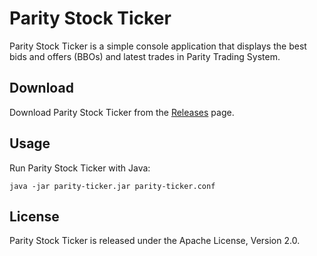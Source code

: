 Parity Stock Ticker
===================

Parity Stock Ticker is a simple console application that displays the best
bids and offers (BBOs) and latest trades in Parity Trading System.


Download
--------

Download Parity Stock Ticker from the [Releases][] page.

  [Releases]: https://github.com/jvirtanen/parity/wiki/Releases


Usage
-----

Run Parity Stock Ticker with Java:

    java -jar parity-ticker.jar parity-ticker.conf


License
-------

Parity Stock Ticker is released under the Apache License, Version 2.0.
